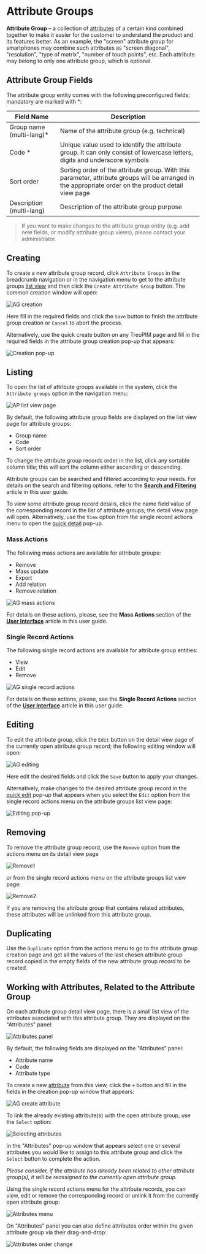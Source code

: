 # Attribute Groups

**Attribute Group** – a collection of [attributes](https://treopim.com/help/attributes) of a certain kind combined together to make it easier for the customer to understand the product and its features better. As an example, the "screen" attribute group for smartphones may combine such attributes as "screen diagonal", "resolution", "type of matrix", "number of touch points", etc. Each attribute may belong to only one attribute group, which is optional.

## Attribute Group Fields

The attribute group entity comes with the following preconfigured fields; mandatory are marked with *:

| **Field Name**           | **Description**                            |
|--------------------------|--------------------------------------------|
| Group name (multi-lang)* | Name of the attribute group (e.g. technical) |
| Code *                   | Unique value used to identify the attribute group. It can only consist of lowercase letters, digits and underscore symbols                   |
| Sort order               | Sorting order of the attribute group. With this parameter, attribute groups will be arranged in the appropriate order on the product detail view page                   |
| Description (multi-lang) | Description of the attribute group purpose   |

> If you want to make changes to the attribute group entity (e.g. add new fields, or modify attribute group views), please contact your administrator.

## Creating

To create a new attribute group record, click `Attribute Groups` in the breadcrumb navigation or in the navigation menu to get to the attribute groups [list view](#listing) and then click the `Create Attribute Group` button. The common creation window will open:

![AG creation](../../_assets/attribute-groups/ag-create.jpg)

Here fill in the required fields and click the `Save` button to finish the attribute group creation or `Cancel` to abort the process.

Alternatively, use the quick create button on any TreoPIM page and fill in the required fields in the attribute group creation pop-up that appears:

![Creation pop-up](../../_assets/attribute-groups/creation-popup.jpg)

## Listing

To open the list of attribute groups available in the system, click the `Attribute groups` option in the navigation menu:

![AP list view page](../../_assets/attribute-groups/ag-list-view.jpg)

By default, the following attribute group fields are displayed on the list view page for attribute groups:
- Group name
- Code
- Sort order

To change the attribute group records order in the list, click any sortable column title; this will sort the column either ascending or descending. 

Attribute groups can be searched and filtered according to your needs. For details on the search and filtering options,  refer to the [**Search and Filtering**](https://treopim.com/help/search-and-filtering) article in this user guide.

To view some attribute group record details, click the name field value of the corresponding record in the list of attribute groups; the detail view page will open. Alternatively, use the `View` option from the single record actions menu to open the [quick detail](https://treopim.com/help/views-and-panels#quick-detail-view-small-detail-view) pop-up.

### Mass Actions

The following mass actions are available for attribute groups:
- Remove
- Mass update
- Export
- Add relation
- Remove relation

![AG mass actions](../../_assets/attribute-groups/ag-mass-actions.jpg)

For details on these actions, please, see the **Mass Actions** section of the [**User Interface**](https://treopim.com/help/user-interface) article in this user guide.

### Single Record Actions

The following single record actions are available for attribute group entities:
- View
- Edit
- Remove

![AG single record actions](../../_assets/attribute-groups/ag-single-actions.jpg)

For details on these actions, please, see the **Single Record Actions** section of the [**User Interface**](https://treopim.com/help/user-interface) article in this user guide.

## Editing

To edit the attribute group, click the `Edit` button on the detail view page of the currently open attribute group record; the following editing window will open:

![AG editing](../../_assets/attribute-groups/ag-editing.jpg)

Here edit the desired fields and click the `Save` button to apply your changes.

Alternatively, make changes to the desired attribute group record in the [quick edit](https://treopim.com/help/views-and-panels#quick-edit-view) pop-up that appears when you select the `Edit` option from the single record actions menu on the attribute groups list view page:

![Editing pop-up](../../_assets/attribute-groups/ag-editing-popup.jpg)

## Removing

To remove the attribute group record, use the `Remove` option from the actions menu on its detail view page

![Remove1](../../_assets/associations/remove-details.jpg)

or from the single record actions menu on the attribute groups list view page:

![Remove2](../../_assets/associations/remove-list.jpg)

If you are removing the attribute group that contains related attributes, these attributes will be unlinked from this attribute group.

## Duplicating

Use the `Duplicate` option from the actions menu to go to the attribute group creation page and get all the values of the last chosen attribute group record copied in the empty fields of the new attribute group record to be created.

## Working with Attributes, Related to the Attribute Group

On each attribute group detail view page, there is a small list view of the attributes associated with this attribute group. They are displayed on the "Attributes" panel:

![Attributes panel](../../_assets/attribute-groups/attributes-panel.jpg)

By default, the following fields are displayed on the "Attributes" panel:

- Attribute name
- Code
- Attribute type

To create a new [attribute](https://treopim.com/help/attributes) from this view, сlick the `+` button and fill in the fields in the creation pop-up window that appears:

![AG create attribute](../../_assets/attribute-groups/ag-create-attribute.jpg)

To link the already existing attribute(s) with the open attribute group, use the `Select` option:

![Selecting attributes](../../_assets/attribute-groups/attributes-select.jpg)

In the "Attributes" pop-up window that appears select one or several attributes you would like to assign to this attribute group and click the `Select` button to complete the action.

*Please consider, if the attribute has already been related to other attribute group(s), it will be reassigned to the currently open attribute group.*

Using the single record actions menu for the attribute records, you can view, edit or remove the corresponding record or unlink it from the currently open attribute group:

![Attributes menu](../../_assets/attribute-groups/attributes-menu.jpg) 

On "Attributes" panel you can also define attributes order within the given attribute group via their drag-and-drop:

![Attributes order change](../../_assets/attribute-groups/attributes-order-change.jpg)
